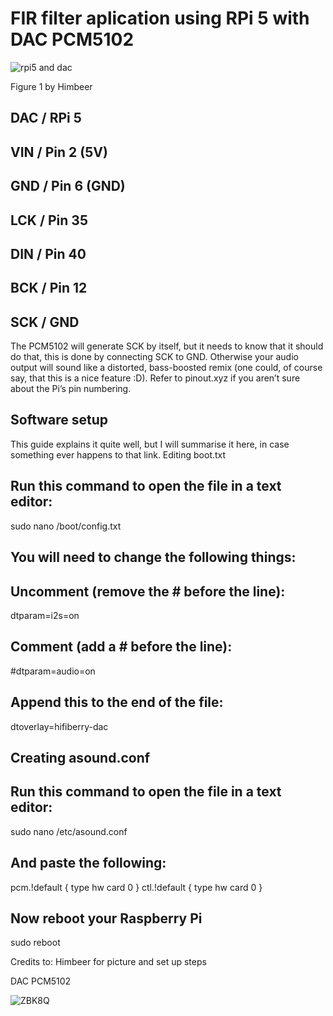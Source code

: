 # FIR filter aplication using RPi 5 with DAC PCM5102


![rpi5 and dac](https://github.com/user-attachments/assets/55c003f5-7e87-428f-b4b3-eaf175b9dd2c)

Figure 1 by Himbeer

## DAC 	          /        RPi 5
## VIN	                 /         Pin 2 (5V)
## GND	                 /         Pin 6 (GND)
## LCK	                 /         Pin 35
## DIN	                 /         Pin 40
## BCK	                 /         Pin 12
## SCK	                 /         GND


The PCM5102 will generate SCK by itself, but it needs to know that it should do that, this is done by connecting SCK to GND. Otherwise your audio output will sound like a distorted, bass-boosted remix (one could, of course say, that this is a nice feature :D).
Refer to pinout.xyz if you aren’t sure about the Pi’s pin numbering.

## Software setup
This guide explains it quite well, but I will summarise it here, in case something ever happens to that link.
Editing boot.txt

## Run this command to open the file in a text editor:
sudo nano /boot/config.txt

## You will need to change the following things:
## Uncomment (remove the # before the line):
dtparam=i2s=on
## Comment (add a # before the line):
#dtparam=audio=on
## Append this to the end of the file:
dtoverlay=hifiberry-dac

## Creating asound.conf
## Run this command to open the file in a text editor:
sudo nano /etc/asound.conf
## And paste the following:
pcm.!default  {
 type hw card 0
}
ctl.!default {
 type hw card 0
}

## Now reboot your Raspberry Pi
sudo reboot

Credits to:  Himbeer for picture and set up steps

DAC PCM5102

![ZBK8Q](https://github.com/user-attachments/assets/60383264-e44c-41a9-9537-8bbbf705d85c)
